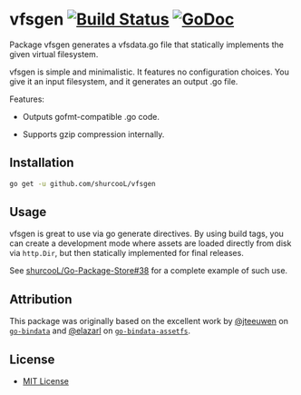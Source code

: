 # vfsgen [![Build Status](https://travis-ci.org/shurcooL/vfsgen.svg?branch=master)](https://travis-ci.org/shurcooL/vfsgen) [![GoDoc](https://godoc.org/github.com/shurcooL/vfsgen?status.svg)](https://godoc.org/github.com/shurcooL/vfsgen)

Package vfsgen generates a vfsdata.go file that statically implements the given virtual filesystem.

vfsgen is simple and minimalistic. It features no configuration choices. You give it an input filesystem, and it generates an output .go file.

Features:

-	Outputs gofmt-compatible .go code.

-	Supports gzip compression internally.

Installation
------------

```bash
go get -u github.com/shurcooL/vfsgen
```

Usage
-----

vfsgen is great to use via go generate directives. By using build tags, you can create a development mode where assets are loaded directly from disk via `http.Dir`, but then statically implemented for final releases.

See [shurcooL/Go-Package-Store#38](https://github.com/shurcooL/Go-Package-Store/pull/38) for a complete example of such use.

Attribution
-----------

This package was originally based on the excellent work by [@jteeuwen](https://github.com/jteeuwen) on [`go-bindata`](https://github.com/jteeuwen/go-bindata) and [@elazarl](https://github.com/elazarl) on [`go-bindata-assetfs`](https://github.com/elazarl/go-bindata-assetfs).

License
-------

- [MIT License](http://opensource.org/licenses/mit-license.php)
